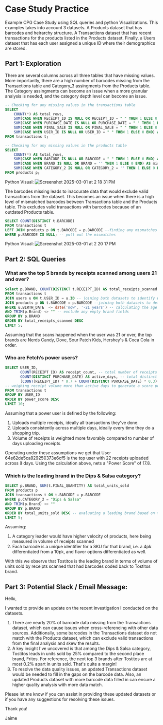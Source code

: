# Case Study Practice
Example CPG Case Study using SQL queries and python Visualizations. This examples takes into account 3 datasets. A Products dataset that has barcodes and heirarchy structure. A Transactions dataset that has recent transactions for the products listed in the Products dataset. Finally, a Users dataset that has each user assigned a unique ID where their demographics are stored.

## Part 1: Exploration

There are several columns across all three tables that have missing values. More importantly, there are a high number of barcodes missing from the Transactions table and Category_3 assingments from the Products table. The Category assingments can become an issue when a more granular analysis is needed, and the category depth level can become an issue. 

```sql
-- Checking for any missing values in the transactions table
SELECT
	COUNT(*) AS total_rows,
	SUM(CASE WHEN RECEIPT_ID IS NULL OR RECEIPT_ID = " " THEN 1 ELSE 0 END) AS missing_receipt_id,
	SUM(CASE WHEN PURCHASE_DATE IS NULL OR PURCHASE_DATE = " " THEN 1 ELSE 0 END) AS missing_purchase_date,
	SUM(CASE WHEN FINAL_SALE IS NULL OR FINAL_SALE = " " THEN 1 ELSE 0 END) AS missing_final_sale,
	SUM(CASE WHEN USER_ID IS NULL OR USER_ID = " " THEN 1 ELSE 0 END) AS missing_user_id
FROM transactions t;

-- Checking for any missing values in the products table
SELECT 
    COUNT(*) AS total_rows,
    SUM(CASE WHEN BARCODE IS NULL OR BARCODE = " " THEN 1 ELSE 0 END) AS missing_barcode,
    SUM(CASE WHEN BRAND IS NULL OR BRAND = '' THEN 1 ELSE 0 END) AS missing_brand,
    SUM(CASE WHEN CATEGORY_2 IS NULL OR CATEGORY_2 = '' THEN 1 ELSE 0 END) AS missing_category
FROM products p;
```
Python Visual:
![Screenshot 2025-03-01 at 2 18 31 PM](https://github.com/user-attachments/assets/ee6e326e-1d92-442d-94d7-1429a2cd43ac)

The barcodes missing leads to inaccurate data that would exclude valid transactions from the dataset. This becomes an issue when there is a high level of mismatched barcodes between Transactions table and the Products table. This excludes valid transactions with barcodes because of an outdated Products table. 

```sql
SELECT COUNT(DISTINCT t.BARCODE)
FROM transactions t
LEFT JOIN products p ON t.BARCODE = p.BARCODE --finding any mismatches on the transactions table
WHERE p.BARCODE IS NULL; -- pull out the mismatches
```

Python Visual:
![Screenshot 2025-03-01 at 2 20 17 PM](https://github.com/user-attachments/assets/2aa41a85-a96a-4350-a40d-e7111f649672)

## Part 2: SQL Queries
### What are the top 5 brands by receipts scanned among users 21 and over?
```sql
Select p.BRAND, COUNT(DISTINCT t.RECEIPT_ID) AS total_receipts_scanned
FROM transactions t
JOIN users u ON t.USER_ID = u.ID -- joining both datasets to identify who made purchases & is 21+
JOIN products p ON t.BARCODE = p.BARCODE --joining both datasets to determine top brands
WHERE u.BIRTH_DATE  <= date('now', '-21 years') -- calculating the age
AND TRIM(p.Brand) <> "" -- exclude any empty brand fields
GROUP BY p.BRAND 
ORDER BY total_receipts_scanned DESC
LIMIT 5;
```
Assuming that the scans happened when the user was 21 or over, the top brands are Nerds Candy, Dove, Sour Patch Kids, Hershey's & Coca Cola in order. 

### Who are Fetch’s power users?
```sql
SELECT USER_ID,
       COUNT(RECEIPT_ID) AS receipt_count, -- total number of receipts by user
       COUNT(DISTINCT PURCHASE_DATE) AS active_days, -- total distinct days active by user
       (COUNT(RECEIPT_ID) * 0.7 + COUNT(DISTINCT PURCHASE_DATE) * 0.3) AS power_score
-- weighing receipt volume more than active days to generate a score per user
FROM transactions t 
GROUP BY USER_ID
ORDER BY power_score DESC
LIMIT 10;
```
Assuming that a power user is defined by the following: 
1. Uploads multiple receipts, ideally all transactions they've done.
2. Uploads consistently across multiple days, ideally every time they do a shopping trip.
3. Volume of receipts is weighted more favorably compared to number of days uploading receipts.

Operating under these assumptions we get that User 64e62de5ca929250373e6cf5 is the top user with 22 receipts uploaded across 8 days. Using the calculation above, nets a "Power Score" of 17.8. 

### Which is the leading brand in the Dips & Salsa category?
```sql
SELECT p.BRAND, SUM(t.FINAL_QUANTITY) AS total_units_sold
FROM products p
JOIN transactions t ON t.BARCODE = p.BARCODE 
WHERE p.CATEGORY_2 = "Dips & Salsa"
AND TRIM(p.Brand) <> ""
GROUP BY p.BRAND
ORDER BY total_units_sold DESC -- evaluating a leading brand based on the # of units sold
LIMIT 5;
```
Assuming: 
1. A category leader would have higher velocity of products, here being measured in volume of receipts scanned
2. Each barcode is a unique identifier for a SKU for that brand, i.e. a 4pk differentiated from a 10pk, and flavor options differentiated as well.

With this we observe that Tostitos is the leading brand in terms of volume of units sold by receipts scanned that had barcodes coded back to Tostitos brand. 

## Part 3: Potential Slack / Email Message: 

Hello, 

I wanted to provide an update on the recent investigation I conducted on the datasets. 
  1. There are nearly 20% of barcode data missing from the Transactions dataset, which can cause issues when cross-referencing with other data sources. Additionally, some barcodes in the Transactions dataset do not match with the Products dataset, which can exclude valid transactions from the final analysis and skew the results.
  2. A key insight I've uncovered is that among the Dips & Salsa category, Tostitos leads in units sold by 25% compared to the second place brand, Fritos. For reference, the next top 3 brands after Tostitos are at most 0.2% apart in units sold. That's quite a margin! 
  3. To resolve the data quality issues, an updated Transactions dataset would be needed to fill in the gaps on the barcode data. Also, an updated Products dataset with more barcode data filled in can ensure a higher quality analysis with more data match.

Please let me know if you can assist in providing these updated datasets or if you have any suggestions for resolving these issues. 

Thank you!

Jaime
